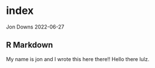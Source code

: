 index
================
Jon Downs
2022-06-27

## R Markdown

My name is jon and I wrote this here there!! Hello there lulz.
